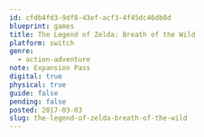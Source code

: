 ```yaml
---
id: cfdb4fd3-9df8-43ef-acf3-4f45dc46db8d
blueprint: games
title: The Legend of Zelda: Breath of the Wild
platform: switch
genre:
  - action-adventure
note: Expansion Pass
digital: true
physical: true
guide: false
pending: false
posted: 2017-03-03
slug: the-legend-of-zelda-breath-of-the-wild
---
```

